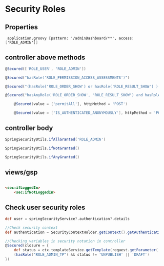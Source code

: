 
# Security Roles

## Properties

```properties
 application.groovy [pattern: '/adminDashboard/**', access: ['ROLE_ADMIN']]
 ```

## controller above methods

```groovy 
@Secured(['ROLE_USER', 'ROLE_ADMIN']) 
```
```groovy 
@Secured("hasRole('ROLE_PERMISSION_ACCESS_ASSESSMENTS')") 
 ```
 ```groovy 
@Secured("(hasRole('ROLE_ORDER_SHOW') or hasRole('ROLE_RESULT_SHOW') ) and hasRole('ROLE_PERMISSION_ACCESS_ASSESSMENTS')") 
 ```
 ```groovy 
@Secured("hasAnyRole('ROLE_ORDER_SHOW', 'ROLE_RESULT_SHOW') and hasRole('ROLE_PERMISSION_ACCESS_ASSESSMENTS')")
```
```groovy
    @Secured(value = ['permitAll'], httpMethod = 'POST')
```
```groovy
    @Secured(value = ['IS_AUTHENTICATED_ANONYMOUSLY'], httpMethod = 'POST')
```

## controller body

```groovy
SpringSecurityUtils.ifAllGranted('ROLE_ADMIN')

SpringSecurityUtils.ifNotGranted()

SpringSecurityUtils.ifAnyGranted() 
```

## views/gsp

```html

<sec:ifLoggedIn>
    <sec:ifNotLoggedIn> 
```

## Check user security roles

```groovy
def user = springSecurityService?.authentication?.details

//Check security context 
def authentication = SecurityContextHolder.getContext().getAuthentication()

//Checking variables in security notation in controller 
@Secured(closure = {
    def status = ctx.templateService.getTemplate(request.getParameter('id')).status.name()
    (hasRole("ROLE_ADMIN_TP") && status != 'UNPUBLISH' || 'DRAFT')
}) 
```
